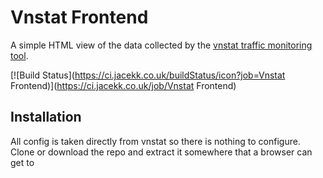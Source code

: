 # Vnstat Frontend
A simple HTML view of the data collected by the [vnstat traffic monitoring tool](http://humdi.net/vnstat/).

[![Build Status](https://ci.jacekk.co.uk/buildStatus/icon?job=Vnstat Frontend)](https://ci.jacekk.co.uk/job/Vnstat Frontend)

## Installation
All config is taken directly from vnstat so there is nothing to configure. Clone or download the repo and extract it somewhere that a browser can get to
